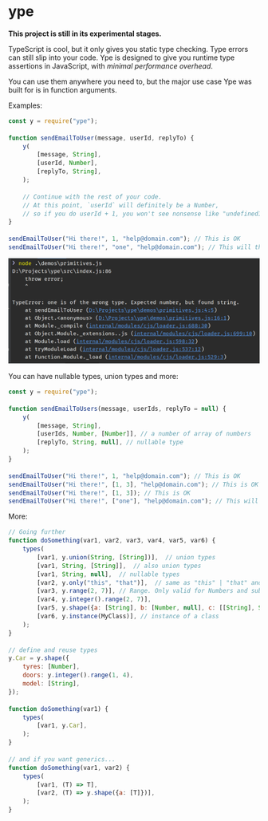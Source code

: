 # ype

**This project is still in its experimental stages.**

TypeScript is cool, but it only gives you static type checking. Type errors can still slip into your code. Ype is designed to give you runtime type assertions in JavaScript, with _minimal performance overhead_.

You can use them anywhere you need to, but the major use case Ype was built for is in function arguments.

Examples:


```js
const y = require("ype");

function sendEmailToUser(message, userId, replyTo) {
    y(
        [message, String],
        [userId, Number],
        [replyTo, String],
    );
   
    // Continue with the rest of your code. 
    // At this point, `userId` will definitely be a Number, 
    // so if you do userId + 1, you won't see nonsense like "undefined1"
}

sendEmailToUser("Hi there!", 1, "help@domain.com"); // This is OK
sendEmailToUser("Hi there!", "one", "help@domain.com"); // This will throw, because "one" is not a number
```

![](example.png)

You can have nullable types, union types and more:

```js
const y = require("ype");

function sendEmailToUsers(message, userIds, replyTo = null) {
    y(
        [message, String],
        [userIds, Number, [Number]], // a number of array of numbers
        [replyTo, String, null], // nullable type
    );
}

sendEmailToUser("Hi there!", 1, "help@domain.com"); // This is OK
sendEmailToUser("Hi there!", [1, 3], "help@domain.com"); // This is OK
sendEmailToUser("Hi there!", [1, 3]); // This is OK
sendEmailToUser("Hi there!", ["one"], "help@domain.com"); // This will throw
```

More:
```js
// Going further
function doSomething(var1, var2, var3, var4, var5, var6) {
    types(
        [var1, y.union(String, [String])],  // union types
        [var1, String, [String]],  // also union types
        [var1, String, null],  // nullable types
        [var2, y.only("this", "that")],  // same as "this" | "that" and enums in TypeScript
        [var3, y.range(2, 7)], // Range. Only valid for Numbers and subsets
        [var4, y.integer().range(2, 7)],
        [var5, y.shape({a: [String], b: [Number, null], c: [[String], String], d: y.only(1, 3)})], // structural typing
        [var6, y.instance(MyClass)], // instance of a class
    );
}

// define and reuse types
y.Car = y.shape({
    tyres: [Number],
    doors: y.integer().range(1, 4),
    model: [String],
});

function doSomething(var1) {
    types(
        [var1, y.Car],
    );
}

// and if you want generics...
function doSomething(var1, var2) {
    types(
        [var1, (T) => T],
        [var2, (T) => y.shape({a: [T]})],
    );
}
```